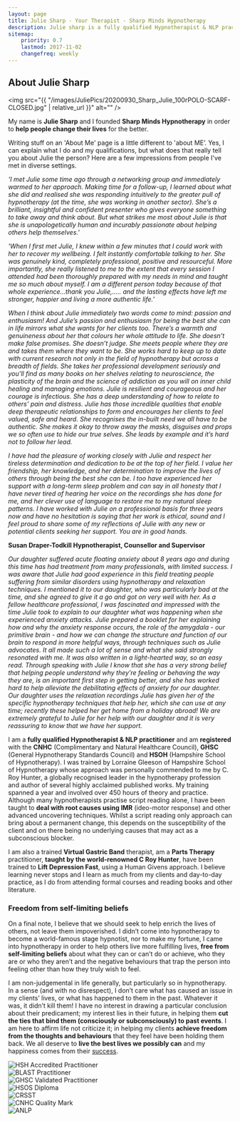 ```yaml
---
layout: page
title: Julie Sharp - Your Therapist - Sharp Minds Hypnotherapy
description: Julie sharp is a fully qualified Hypnotherapist & NLP practitioner who is registered with the CNHC and who wants clients to live their best lives.
sitemap:
    priority: 0.7
    lastmod: 2017-11-02
    changefreq: weekly
---
```

## About Julie Sharp

<span class="image left"><img src="{{ "/images/JuliePics/20200930_Sharp_Julie_100rPOLO-SCARF-CLOSED.jpg" | relative_url }}" alt="" /></span>

My name is **Julie Sharp** and I founded **Sharp Minds Hypnotherapy** in order to **help people change their lives** for the better.

Writing stuff on an 'About Me' page is a little different to 'about ME’. Yes, I can explain what I do and my qualifications, but what does that really tell you about Julie the person? Here are a few impressions from people I've met in diverse settings.

*'I met Julie some time ago through a networking group and immediately warmed to her approach. Making time for a follow-up, I learned about what she did and realised she was responding intuitively to the greater pull of hypnotherapy (at the time, she was working in another sector). She’s a brilliant, insightful and confident presenter who gives everyone something to take away and think about. But what strikes me most about Julie is that she is unapologetically human and incurably passionate about helping others help themselves.'*

*'When I first met Julie, I knew within a few minutes that I could work with her to recover my
wellbeing. I felt instantly comfortable talking to her. She was genuinely kind, completely professional, positive and resourceful. More importantly, she really listened to me to the extent that every session I attended had been thoroughly prepared with my needs in mind and taught me so much about myself. I am a different person today because of that whole experience...thank you Julie,..... and the lasting effects have left me stronger, happier and living a more authentic life.'*

*When I think about Julie immediately two words come to mind: passion and enthusiasm! And Julie’s passion and enthusiasm for being the best she can in life mirrors what she wants for her clients too. There’s a warmth and genuineness about her that colours her whole
attitude to life. She doesn’t make false promises. She doesn’t judge. She meets people where they are and
takes them where they want to be. She works hard to keep up to date with current research not only in the field of hypnotherapy but across a breadth of fields. She takes her professional development seriously and you’ll find as many books on her shelves relating to neuroscience, the plasticity of the brain and the science of addiction as you will on inner child healing and managing emotions. Julie is resilient and courageous and her courage is infectious. She has a deep understanding of how to relate to others’ pain and distress. Julie has those incredible qualities that enable deep therapeutic relationships to form and encourages her clients to feel valued, safe and
heard. She recognises the in-built need we all have to be authentic. She makes it okay to throw
away the masks, disguises and props we so often use to hide our true selves. She leads by
example and it’s hard not to follow her lead.*

*I have had the pleasure of working closely with Julie and respect her tireless determination and dedication to be at the top of her field. I value her friendship, her knowledge, and her determination to improve the lives of others through being the best she can be.
I too have experienced her support with a long-term sleep problem and can say in all honesty that I have never tired of hearing her voice on the recordings she has done for me, and her clever use of language to restore me to my natural sleep patterns. I have worked with Julie on a professional basis for three years now and have no hesitation is saying that her work is ethical, sound and I feel proud to share some of my reflections of Julie with any new or potential clients seeking her support. You are in good hands.*

**Susan Draper-Todkill Hypnotherapist, Counsellor and Supervisor**

*Our daughter suffered acute floating anxiety about 8 years ago and during this
time has had treatment from many professionals, with limited success.
I was aware that Julie had good experience in this field treating people
suffering from similar disorders using hypnotherapy and relaxation techniques.
I mentioned it to our daughter, who was particularly bad at the time, and she
agreed to give it a go and got on very well with her.
As a fellow healthcare professional, I was fascinated and impressed with the
time Julie took to explain to our daughter what was happening when she
experienced anxiety attacks.
Julie prepared a booklet for her explaining how and why the anxiety response
occurs, the role of the amygdala - our primitive brain - and how we can change
the structure and function of our brain to respond in more helpful ways,
through techniques such as Julie advocates. It all made such a lot of sense and
what she said strongly resonated with me. It was also written in a light-hearted
way, so an easy read.
Through speaking with Julie I know that she has a very strong belief that
helping people understand why they’re feeling or behaving the way they are, is
an important first step in getting better, and she has worked hard to help
alleviate the debilitating effects of anxiety for our daughter.
Our daughter uses the relaxation recordings Julie has given her of the specific
hypnotherapy techniques that help her, which she can use at any time;
recently these helped her get home from a holiday abroad!
We are extremely grateful to Julie for her help with our daughter and it is very
reassuring to know that we have her support.*

I am a **fully qualified Hypnotherapist & NLP practitioner** and am **registered** with the **CNHC** (Complimentary and Natural Healthcare Council), **GHSC** (General Hypnotherapy Standards Council) and **HSOH** (Hampshire School of Hypnotherapy). I was trained by Lorraine Gleeson of Hampshire School of Hypnotherapy whose approach was personally commended to me by C. Roy Hunter, a globally recognised leader in the hypnotherapy profession and author of several highly acclaimed published works. My training spanned a year and involved over 450 hours of theory and practice. Although many hypnotherapists practise script reading alone, I have been taught to **deal with root causes using IMR** (ideo-motor response) and other advanced uncovering techniques. Whilst a script reading only approach can bring about a permanent change, this depends on the susceptibility of the client and on there being no underlying causes that may act as a subconscious blocker.

I am also a trained **Virtual Gastric Band** therapist, am a **Parts Therapy** practitioner, **taught by the world-renowned C Roy Hunter**, have been trained to **Lift Depression Fast**, using a Human Givens approach. I believe learning never stops and I learn as much from my clients and day-to-day practice, as I do from attending formal courses and reading books and other literature.

### Freedom from self-limiting beliefs

<div class="box">
  <p>
  On a final note, I believe that we should seek to help enrich the lives of others, not leave them impoverished. I didn’t come into hypnotherapy to become a world-famous stage hypnotist, nor to make my fortune, I came into hypnotherapy in order to help others live more fulfilling lives, <b>free from self-limiting beliefs</b> about what they can or can’t do or achieve, who they are or who they aren’t and the negative behaviours that trap the person into feeling other than how they truly wish to feel.
  </p>
</div>

I am non-judgemental in life generally, but particularly so in hypnotherapy. In a sense (and with no disrespect), I don’t care what has caused an issue in my clients’ lives, or what has happened to them in the past. Whatever it was, it didn’t kill them! I have no interest in drawing a particular conclusion about their predicament; my interest lies in their future, in helping them **cut the ties that bind them (consciously or subconsciously) to past events**. I am here to affirm life not criticize it; in helping my clients **achieve freedom from the thoughts and behaviours** that they feel have been holding them back. We all deserve to **live the best lives we possibly can** and my happiness comes from their [success](../client-feedback/index.html).
<div class="row">
  <div class="4u">
    <img src="../images/logos/GHR-logo.jpg" class="img-responsive" alt="HSH Accredited Practitioner">
    <br>
    <img src="../images/logos/BLAST Practitioner Logo_2018.jpg" class="img-responsive" alt="BLAST Practitioner">
    <br>
    <img src="../images/logos/GHSC-logo-300x91.jpg" class="img-responsive" alt="GHSC Validated Practitioner">
  </div>
  <div class="4u">
    <img src="../images/logos/HSOS diploma badge.jpg" class="img-responsive" alt="HSOS Diploma">
    <br>
    <img src="../images/logos/CRSST Full.JPG" class="img-responsive" alt="CRSST">
  </div>
  <div class="4u$">
    <img src="../images/logos/80.-CNHC-Quality_Mark-300x206.jpg" class="img-responsive" alt="CNHC Quality Mark">
    <br>
    <img src="../images/logos/ANLP-Logo.jpg" class="img-responsive" alt="ANLP">
  </div>
</div>
